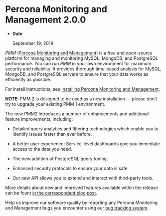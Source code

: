 # Percona Monitoring and Management 2.0.0

* **Date**

    September 19, 2019

*PMM* ([Percona Monitoring and Management](/)) is a free and open-source platform for managing and monitoring MySQL, MongoDB, and PostgreSQL performance. You can run *PMM* in your own environment for maximum security and reliability. It provides thorough time-based analysis for MySQL, MongoDB, and PostgreSQL servers to ensure that your data works as efficiently as possible.

For install instructions, see [Installing Percona Monitoring and Management](/install/).

**NOTE**: PMM 2
is designed to be used as a new installation — please don’t try to upgrade
your existing PMM 1 environment.

The new PMM2 introduces a number of enhancements and additional feature
improvements, including:

* Detailed query analytics and filtering technologies which enable you to
identify issues faster than ever before.

* A better user experience: Service-level dashboards give you immediate access
to the data you need.

* The new addition of PostgreSQL query tuning.

* Enhanced security protocols to ensure your data is safe.

* Our new API allows you to extend and interact with third-party tools.

More details about new and improved features available within the release can be
fount [in the correspondent blog post](https://www.percona.com/blog/2019/09/19/percona-monitoring-and-management-pmm-2-ga-is-now-available/).

Help us improve our software quality by reporting any Percona Monitoring and Management bugs you encounter using our [bug tracking system](https://jira.percona.com/secure/Dashboard.jspa).
